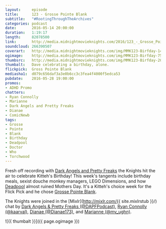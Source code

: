 ```yaml
---
layout:     episode
title:      123 - Grosse Pointe Blank
subtitle:	"#RootingThroughTheArchives"
categories: podcast
date:       2016-05-14 20:00:00
duration:   1:19:17
length:     82078500
link:       http://media.midnightmovieknights.com/2016/123_-_Grosse_Pointe_Blank.m4a
soundcloud: 266390507
coverart:   http://media.midnightmovieknights.com/img/MMK123-Birfday-1400x1400.png
ogimage:    http://media.midnightmovieknights.com/img/MMK123-Birfday-750x750.png
thumbsrc:   http://media.midnightmovieknights.com/img/MMK123-Birfday-200x200.png
thumbalt:   Dave celebrating a birthday, alone.
flickpick:  Gross Pointe Blank
mediasha1:  d079c656daf3a3e0b6cc3c3fea4f4000f5edca53
pubdate:    2016-05-28 19:00:00
promos:
- ADHD Promo
chatters:
- Ryan Connolly
- Marianne
- Dark Angels and Pretty Freaks
- Dianae
- ComicNewb
tags:
- Grosse
- Pointe
- Blank
- Birthday
- Deadpool
- Doctor
- Who
- Torchwood
---
```

Fresh off recording with [Dark Angels and Pretty Freaks](http://dapfpod.tumblr.com/post/144397070767/dapf-113-dark-angels-pretty-freaks-113-neil) the Knights hit the air to celebrate Kitteh's Birthday! This week's tangents include birthday meals, sexist douche monkey managers, LEGO Dimensions, and how [Deadpool](http://www.imdb.com/title/tt1431045/) almost ruined Mothers Day. It's a Kitteh's choice week for the Flick Pick and he chose [Grosse Pointe Blank](http://www.imdb.com/title/tt0119229/).

The Knights were joined in the [Mixlr](http://mixlr.com/{{ site.mixlrstub }}/) chat by [Dark Angels & Pretty Freaks (@DAPFPodcast)](https://twitter.com/DAPFPodcast), [Ryan Connolly (@kaarval)](https://twitter.com/kaarval), [Dianae (@Dianae173)](https://twitter.com/Dianae173), and [Marianne (@mv_ughn)](https://twitter.com/mv_ughn).

![{{ thumbalt }}]({{ page.ogimage }})
